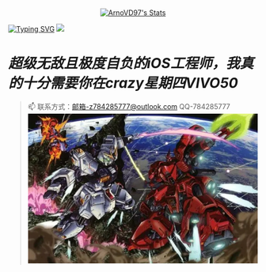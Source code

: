 
  
<br>

<p align="center">
  <a href="https://github.com/ArnoVD97" class="rich-diff-level-one">
    <img src="https://github-readme-stats.vercel.app/api?username=ArnoVD97&title_color=333&text_color=777" alt="ArnoVD97's Stats" >
  </a>
</p>


[![Typing SVG](https://readme-typing-svg.demolab.com?font=Fira+Code&weight=900&size=30&pause=1000&color=8895E4&center=true&vCenter=true&multiline=true&width=490&lines=%E6%88%91%E5%B0%B1%E6%98%AF%E9%AB%98%E8%BE%BE)](https://git.io/typing-svg)
![](https://count.getloli.com/get/@:name?theme=asoul)


# ***超级无敌且极度自负的iOS工程师，我真的十分需要你在crazy星期四VIVO50***
> 📫 联系方式：邮箱-z784285777@outlook.com  QQ-784285777
![image.png](https://raw.githubusercontent.com/ArnoVD97/PhotoBed/master/photo202308051055512.png)
